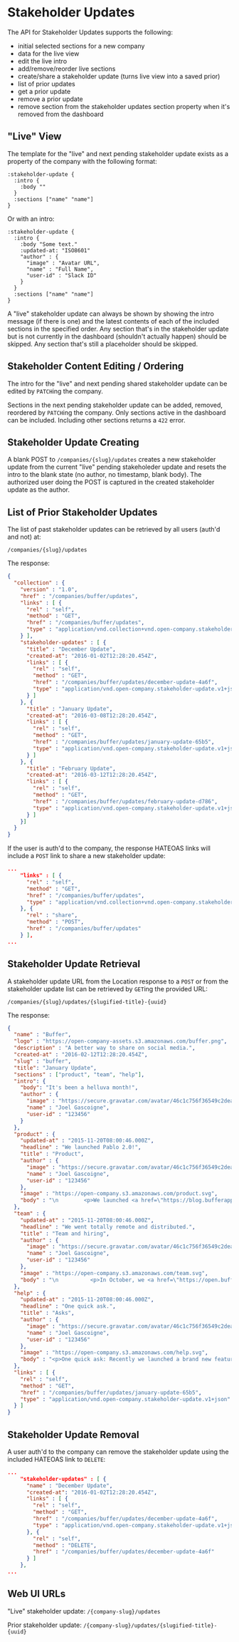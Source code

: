 # Stakeholder Updates

The API for Stakeholder Updates supports the following:

* initial selected sections for a new company
* data for the live view
* edit the live intro
* add/remove/reorder live sections
* create/share a stakeholder update (turns live view into a saved prior) 
* list of prior updates
* get a prior update
* remove a prior update
* remove section from the stakeholder updates section property when it's removed from the dashboard


## "Live" View

The template for the "live" and next pending stakeholder update exists as a property of the company with the following
format:

```
:stakeholder-update {
  :intro {
    :body ""
  }
  :sections ["name" "name"]
}
```

Or with an intro:

```
:stakeholder-update {
  :intro {
    :body "Some text."
    :updated-at: "ISO8601"
    "author" : {
      "image" : "Avatar URL",
      "name" : "Full Name",
      "user-id" : "Slack ID"
    }
  }
  :sections ["name" "name"]
}
```

A "live" stakeholder update can always be shown by showing the intro message (if there is one) and the latest contents
 of each of the included sections in the specified order. Any section that's in the stakeholder update but is not
currently in the dashboard (shouldn't actually happen) should be skipped. Any section that's still a placeholder
should be skipped.


## Stakeholder Content Editing / Ordering

The intro for the "live" and next pending shared stakeholder update can be edited by `PATCH`ing the company.

Sections in the next pending stakeholder update can be added, removed, reordered by `PATCH`ing the company. Only
sections active in the dashboard can be included. Including other sections returns a `422` error.


## Stakeholder Update Creating

A blank POST to `/companies/{slug}/updates` creates a new stakeholder update from the current "live" pending
stakeholeder update and resets the intro to the blank state (no author, no timestamp, blank body). The authorized
user doing the POST is captured in the created stakeholder update as the author.


## List of Prior Stakeholder Updates

The list of past stakeholder updates can be retrieved by all users (auth'd and not) at: 

```
/companies/{slug}/updates
```

The response:

```json
{
  "collection" : {
    "version" : "1.0",
    "href" : "/companies/buffer/updates",
    "links" : [ {
      "rel" : "self",
      "method" : "GET",
      "href" : "/companies/buffer/updates",
      "type" : "application/vnd.collection+vnd.open-company.stakeholder-update+json;version=1"
    } ],
    "stakeholder-updates" : [ {
      "title" : "December Update",
      "created-at": "2016-01-02T12:28:20.454Z",
      "links" : [ {
        "rel" : "self",
        "method" : "GET",
        "href" : "/companies/buffer/updates/december-update-4a6f",
        "type" : "application/vnd.open-company.stakeholder-update.v1+json"
      } ]
    }, {
      "title" : "January Update",
      "created-at": "2016-03-08T12:28:20.454Z",
      "links" : [ {
        "rel" : "self",
        "method" : "GET",
        "href" : "/companies/buffer/updates/january-update-65b5",
        "type" : "application/vnd.open-company.stakeholder-update.v1+json"
      } ]
    }, {
      "title" : "February Update",
      "created-at": "2016-03-12T12:28:20.454Z",
      "links" : [ {
        "rel" : "self",
        "method" : "GET",
        "href" : "/companies/buffer/updates/february-update-d786",
        "type" : "application/vnd.open-company.stakeholder-update.v1+json"
      } ]
    }]
  }
}
```

If the user is auth'd to the company, the response HATEOAS links will include a `POST` link to share a new
stakeholder update:

```json
...
    "links" : [ {
      "rel" : "self",
      "method" : "GET",
      "href" : "/companies/buffer/updates",
      "type" : "application/vnd.collection+vnd.open-company.stakeholder-update+json;version=1"
    }, {
      "rel" : "share",
      "method" : "POST",
      "href" : "/companies/buffer/updates"
    } ],
...
```

## Stakeholder Update Retrieval

A stakeholder update URL from the Location response to a `POST` or from the stakeholder update list can be retrieved
by `GET`ing the provided URL:

```
/companies/{slug}/updates/{slugified-title}-{uuid}
```

The response:

```json
{
  "name" : "Buffer",
  "logo" : "https://open-company-assets.s3.amazonaws.com/buffer.png",
  "description" : "A better way to share on social media.",
  "created-at" : "2016-02-12T12:28:20.454Z",
  "slug" : "buffer",
  "title": "January Update",
  "sections" : ["product", "team", "help"],
  "intro": {
    "body": "It's been a helluva month!",
    "author" : {
      "image" : "https://secure.gravatar.com/avatar/46c1c756f36549c2dea0253e1e025053?s=96&d=mm&r=g",
      "name" : "Joel Gascoigne",
      "user-id" : "123456"
    }
  },
  "product" : {
    "updated-at" : "2015-11-20T08:00:46.000Z",
    "headline" : "We launched Pablo 2.0!",
    "title" : "Product",
    "author" : {
      "image" : "https://secure.gravatar.com/avatar/46c1c756f36549c2dea0253e1e025053?s=96&d=mm&r=g",
      "name" : "Joel Gascoigne",
      "user-id" : "123456"
    },
    "image" : "https://open-company.s3.amazonaws.com/product.svg",
    "body" : "\n        <p>We launched <a href=\"https://blog.bufferapp.com/pablo-images-for-instagram-pinterest-twitter-facebook\">Pablo 2.0!</a>\n        More than 500,000 Pablo images have been created so far, and we're excited to keep going with our quick\n        images tool.</p>\n        <img src=\"https://open.buffer.com/wp-content/uploads/2015/11/Pablo-2-launch-social-media-images-800x643.png\">\n        <p>We also made several improvements to Buffer for Business, including the move from 7 day to 30 day trials,\n        a new groups UI, the ability to search profiles and improved reliability/speed of analytics.</p>\n        <ul>\n          <li>Calendar View feature in beta (and <a href=\"https://blog.bufferapp.com/social-media-calendar\">launched in November</a>)</li>\n          <li>Awesome Plan ($10/mo) MRR: $379,189 (+2.3%)</li>\n          <li>Buffer for Business ($50+/mo) MRR: $272,227 (-0.3%) (a result of our move to 30-day trials)</li>\n          <li>New landing page experiment (awaiting results)</li>\n          <li>Multiple photo upload feature for Twitter</li>\n        </ul>"
  },
  "team" : {
    "updated-at" : "2015-11-20T08:00:46.000Z",
    "headline" : "We went totally remote and distributed.",
    "title" : "Team and hiring",
    "author" : {
      "image" : "https://secure.gravatar.com/avatar/46c1c756f36549c2dea0253e1e025053?s=96&d=mm&r=g",
      "name" : "Joel Gascoigne",
      "user-id" : "123456"
    },
    "image" : "https://open-company.s3.amazonaws.com/team.svg",
    "body" : "\n          <p>In October, we <a href=\"https://open.buffer.com/no-office/\">closed Buffer's physical office</a>\n          to go entirely remote and distributed.</p>\n          <p>As we grow, we started experimenting with\n          <a href=\"https://open.buffer.com/why-we-ask-our-team-to-grade-us-every-month-buffers-october-hiring-report/\">NPS</a>\n          to get the \"pulse\" of Buffer regularly.</p>\n          <p>We also evolved some of our team tools: we left HipChat & Sqwiggle for Slack & Zoom and joined Okta as a\n          security solution. On the transparency front, Leo shared more details on\n          <a href=\"https://open.buffer.com/explaining-equity/\">How We Explain Stock Options to Team Members</a>.</p>\n          <ul>\n            <li>56 team members across the world in 40 cities (full time + bootcampers)</li>\n            <li>In October, 9 teammates completed their bootcamp and 6 of them will be joining us full time. We're\n            so excited to welcome:\n            <ul>\n              <li><a href=\"https://twitter.com/kellybakes\">Kelly, Happiness Hero</a></li>\n              <li><a href=\"https://twitter.com/_alexray\">Alex, Front-End Engineer</a></li>\n              <li><a href=\"https://twitter.com/mwermuth\">Marcus, iOS Engineer</a></li>\n              <li><a href=\"https://twitter.com/dearlorenz\">Lorenz, Designer</a></li>\n              <li><a href=\"https://twitter.com/RoyBoss\">Roy, Customer Development</a></li>\n              <li><a href=\"https://twitter.com/alfred_lua\">Alfred, Community Champion</a></li>\n            </ul>8 new team members started their bootcamp in October.</li>\n            <li>At least 8 more people will be starting bootcamp throughout November.</li>\n            <li>We looked into 1,992 hiring conversations in October (+29% MoM)</li>\n          </ul>\n          <p>In November, we're hiring across <a href=\"https://buffer.com/journey\">12 open positions</a>, listed\n          on <a href=\"https://buffer.com/journey\">Buffer's Journey page</a>.</p>"
  },
  "help" : {
    "updated-at" : "2015-11-20T08:00:46.000Z",
    "headline" : "One quick ask.",
    "title" : "Asks",
    "author" : {
      "image" : "https://secure.gravatar.com/avatar/46c1c756f36549c2dea0253e1e025053?s=96&d=mm&r=g",
      "name" : "Joel Gascoigne",
      "user-id" : "123456"
    },
    "image" : "https://open-company.s3.amazonaws.com/help.svg",
    "body" : "<p>One quick ask: Recently we launched a brand new feature:\n        <a href=\"https://blog.bufferapp.com/social-media-calendar\">Social Media Calendar</a>.\n        We'd love your help to spread the word. <a href=\"https://twitter.com/intent/tweet?text=Thrilled%20to%20see%20@buffer%27s%20Social%20Media%20Calendar!%20Great%20to%20manage%20social%20media%20at-a-glance:%20https://blog.bufferapp.com/social-media-calendar%20pic.twitter.com/Y8XdRyU9ie\">Tweet</a>\n        or <a href=\"https://buffer.com/add?url=https%3A%2F%2Fblog.bufferapp.com%2Fsocial-media-calendar&text=Thrilled%20to%20see%20@buffer%27s%20Social%20Media%20Calendar!%20Great%20to%20manage%20social%20media%20at-a-glance:&picture=https%3A%2F%2Fbufferblog-wpengine.netdna-ssl.com%2Fwp-content%2Fuploads%2F2015%2F11%2Fcalendar-launch-600x410%402x.png&version=2.13.12&placement=hover_button_image\">Buffer</a>!</p>"
  },
  "links" : [ {
    "rel" : "self",
    "method" : "GET",
    "href" : "/companies/buffer/updates/january-update-65b5",
    "type" : "application/vnd.open-company.stakeholder-update.v1+json"
  } ]
}
```

## Stakeholder Update Removal

A user auth'd to the company can remove the stakeholder update using the included HATEOAS link to `DELETE`:

```json
...
    "stakeholder-updates" : [ {
      "name" : "December Update",
      "created-at": "2016-01-02T12:28:20.454Z",
      "links" : [ {
        "rel" : "self",
        "method" : "GET",
        "href" : "/companies/buffer/updates/december-update-4a6f",
        "type" : "application/vnd.open-company.stakeholder-update.v1+json"
      }, {
        "rel" : "self",
        "method" : "DELETE",
        "href" : "/companies/buffer/updates/december-update-4a6f"
      } ]
    },
...
```

## Web UI URLs

"Live" stakeholder update: `/{company-slug}/updates`

Prior stakeholder update: `/{company-slug}/updates/{slugified-title}-{uuid}`
